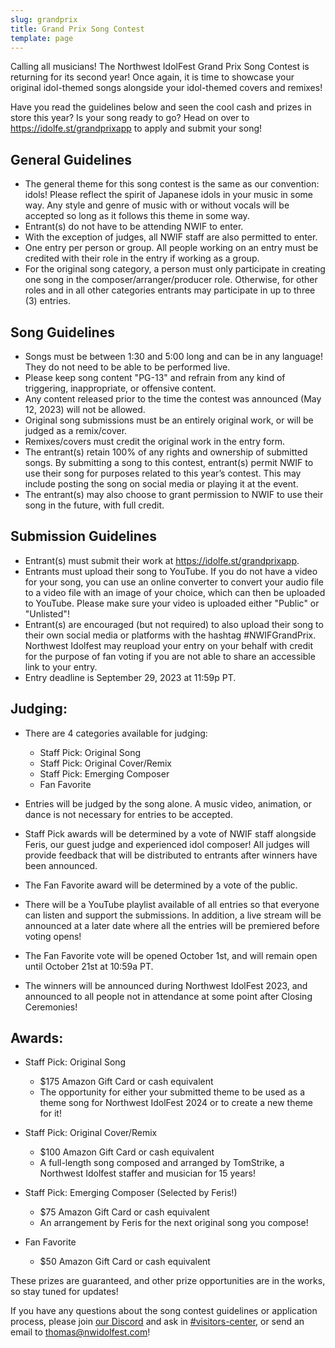 ```yaml
---
slug: grandprix
title: Grand Prix Song Contest
template: page
---
```

Calling all musicians! The Northwest IdolFest Grand Prix Song Contest is returning for its second year! Once again, it is time to showcase your original 
idol-themed songs alongside your idol-themed covers and remixes!

Have you read the guidelines below and seen the cool cash and prizes in store this year? Is your song ready to go? Head on over to 
https://idolfe.st/grandprixapp to apply and submit your song!

## General Guidelines

* The general theme for this song contest is the same as our convention: idols! Please reflect the spirit of Japanese idols in your music in some way. Any style and genre of music with or without vocals will be accepted so long as it follows this theme in some way.
* Entrant(s) do not have to be attending NWIF to enter. 
* With the exception of judges, all NWIF staff are also permitted to enter.
* One entry per person or group. All people working on an entry must be credited with their role in the entry if working as a group.
* For the original song category, a person must only participate in creating one song in the composer/arranger/producer role. Otherwise, for other roles and in all other categories entrants may participate in up to three (3) entries.

## Song Guidelines

* Songs must be between 1:30 and 5:00 long and can be in any language! They do not need to be able to be performed live.
* Please keep song content "PG-13" and refrain from any kind of triggering, inappropriate, or offensive content.
* Any content released prior to the time the contest was announced (May 12, 2023) will not be allowed.
* Original song submissions must be an entirely original work, or will be judged as a remix/cover.
* Remixes/covers must credit the original work in the entry form.
* The entrant(s) retain 100% of any rights and ownership of submitted songs. By submitting a song to this contest, entrant(s) permit NWIF to use their song for purposes related to this year’s contest. This may include posting the song on social media or playing it at the event.
* The entrant(s) may also choose to grant permission to NWIF to use their song in the future, with full credit.

## Submission Guidelines

* Entrant(s) must submit their work at https://idolfe.st/grandprixapp.
* Entrants must upload their song to YouTube. If you do not have a video for your song, you can use an online converter to convert your audio file to a video file with an image of your choice, which can then be uploaded to YouTube. Please make sure your video is uploaded either "Public" or "Unlisted"!
* Entrant(s) are encouraged (but not required) to also upload their song to their own social media or platforms with the hashtag #NWIFGrandPrix. Northwest Idolfest may reupload your entry on your behalf with credit for the purpose of fan voting if you are not able to share an accessible link to your entry.
* Entry deadline is September 29, 2023 at 11:59p PT.

## Judging:

* There are 4 categories available for judging:

  * Staff Pick: Original Song
  * Staff Pick: Original Cover/Remix
  * Staff Pick: Emerging Composer
  * Fan Favorite
* Entries will be judged by the song alone. A music video, animation, or dance is not necessary for entries to be accepted.
* Staff Pick awards will be determined by a vote of NWIF staff alongside Feris, our guest judge and experienced idol composer! All judges will provide feedback that will be distributed to entrants after winners have been announced.
* The Fan Favorite award will be determined by a vote of the public.
* There will be a YouTube playlist available of all entries so that everyone can listen and support the submissions. In addition, a live stream will be announced at a later date where all the entries will be premiered before voting opens!
* The Fan Favorite vote will be opened October 1st, and will remain open until October 21st at 10:59a PT.
* The winners will be announced during Northwest IdolFest 2023, and announced to all people not in attendance at some point after Closing Ceremonies!

## Awards:

* Staff Pick: Original Song

  * $175 Amazon Gift Card or cash equivalent
  * The opportunity for either your submitted theme to be used as a theme song for Northwest IdolFest 2024 or to create a new theme for it!
* Staff Pick: Original Cover/Remix

  * $100 Amazon Gift Card or cash equivalent
  * A full-length song composed and arranged by TomStrike, a Northwest Idolfest staffer and musician for 15 years!
* Staff Pick: Emerging Composer (Selected by Feris!)

  * $75 Amazon Gift Card or cash equivalent
  * An arrangement by Feris for the next original song you compose!
* Fan Favorite

  * $50 Amazon Gift Card or cash equivalent

These prizes are guaranteed, and other prize opportunities are in the works, so stay tuned for updates!

If you have any questions about the song contest guidelines or application process, please join [our Discord](https://discord.gg/h5yJbXgTgE)
and ask in [\#visitors-center](https://discordapp.com/channels/857780787599900684/866833137752080414), or send an email to 
thomas@nwidolfest.com!